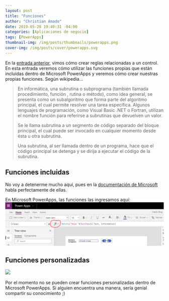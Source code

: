 ```yaml
---
layout: post
title: "Funciones"
author: "Christian Amado"
date: 2019-05-28 19:40:31 -04:00
categories: [Aplicaciones de negocio]
tags: [PowerApps]
thumbnail-img: /img/posts/thumbnails/powerapps.png
cover-img: /img/posts/cover/powerapps.svg
---
```


En la [entrada anterior](/2019/05/reglas/), vimos cómo crear reglas relacionadas a un control. En esta entrada veremos cómo utilizar las funciones propias que están incluídas dentro de Microsoft PowerApps y veremos cómo crear nuestras propias funciones. Según wikipedia...

<!--more-->

> En informática, una subrutina o subprograma (también llamada procedimiento, función , rutina o método), como idea general, se presenta como un subalgoritmo que forma parte del algoritmo principal, el cual permite resolver una tarea específica. Algunos lenguajes de programación, como Visual Basic .NET o Fortran, utilizan el nombre función para referirse a subrutinas que devuelven un valor.
> 
> Se le llama subrutina a un segmento de código separado del bloque principal, el cual puede ser invocado en cualquier momento desde ésta u otra subrutina.
> 
> Una subrutina, al ser llamada dentro de un programa, hace que el código principal se detenga y se dirija a ejecutar el código de la subrutina.

## Funciones incluidas
No voy a detenerme mucho aquí, pues en la [documentación de Microsoft](https://docs.microsoft.com/es-es/powerapps/maker/canvas-apps/formula-reference) habla perfectamente de ellas.

En Microsoft PowerApps, las funciones las ingresamos aquí:  
![](/img/posts/migrated/2019/05/1-3.png)  

## Funciones personalizadas
![](/img/posts/migrated/2019/05/noloserick.gif)  

Por el momento no se pueden crear funciones personalizadas dentro de Microsoft PowerApps. Si alguien encuentra una manera, sería genial compartir su conocimiento ;)
